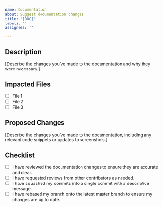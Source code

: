 ```yaml
---
name: Documentation
about: Suggest documentation changes
title: "[DOC]"
labels: ''
assignees: ''

---
```


## Description

[Describe the changes you've made to the documentation and why they were necessary.]

## Impacted Files

- [ ] File 1
- [ ] File 2
- [ ] File 3

## Proposed Changes

[Describe the changes you've made to the documentation, including any relevant code snippets or updates to screenshots.]

## Checklist

- [ ] I have reviewed the documentation changes to ensure they are accurate and clear.
- [ ] I have requested reviews from other contributors as needed.
- [ ] I have squashed my commits into a single commit with a descriptive message.
- [ ] I have rebased my branch onto the latest master branch to ensure my changes are up to date.
